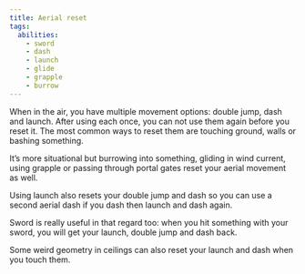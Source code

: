 ```yaml
---
title: Aerial reset
tags:
  abilities:
    - sword
    - dash
    - launch
    - glide
    - grapple
    - burrow
---
```


When in the air, you have multiple movement options: double jump, dash and launch. After using each once, you can not use them again before you reset it. The most common ways to reset them are touching ground, walls or bashing something.

It’s more situational but burrowing into something, gliding in wind current, using grapple or passing through portal gates reset your aerial movement as well.

Using launch also resets your double jump and dash so you can use a second aerial dash if you dash then launch and dash again. 

<youtube-video id="N9aWbTtg3Gg"></youtube-video>

Sword is really useful in that regard too: when you hit something with your sword, you will get your launch, double jump and dash back. 

<youtube-video id="0LhJbHXsPIA"></youtube-video>

Some weird geometry in ceilings can also reset your launch and dash when you touch them.

<youtube-video id="PVWCq8JPZUk"></youtube-video>
